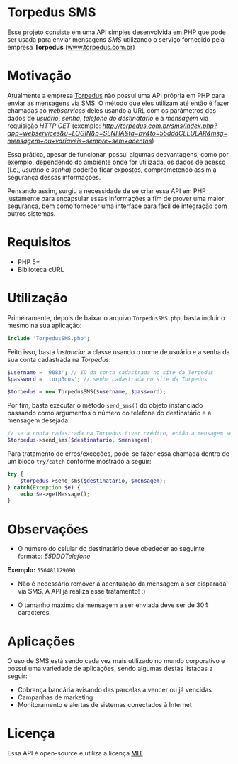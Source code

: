 # Torpedus SMS

Esse projeto consiste em uma API simples desenvolvida em PHP que pode ser usada para enviar mensagens _SMS_ utilizando o serviço fornecido pela empresa **Torpedus** (www.torpedus.com.br)

# Motivação

Atualmente a empresa [Torpedus](www.torpedus.com.br) não possui uma API própria em PHP para enviar as mensagens via SMS. O método que eles utilizam até então é fazer chamadas ao _webservices_ deles usando a URL com os parâmetros dos dados de _usuário_, _senha_, _telefone do destinatário_ e a _mensagem_ via requisição _HTTP GET_ (exemplo: _http://torpedus.com.br/sms/index.php?app=webservices&u=LOGIN&p=SENHA&ta=pv&to=55dddCELULAR&msg=mensagem+ou+variaveis+sempre+sem+acentos_)

Essa prática, apesar de funcionar, possui algumas desvantagens, como por exemplo, dependendo do ambiente onde for utilizada, os dados de acesso (i.e., _usuário_ e _senha_) poderão ficar expostos, comprometendo assim a segurança dessas informações.

Pensando assim, surgiu a necessidade de se criar essa API em PHP justamente para encapsular essas informações a fim de prover uma maior segurança, bem como fornecer uma interface para fácil de integração com outros sistemas.

# Requisitos


- PHP 5+
- Biblioteca cURL

# Utilização

Primeiramente, depois de baixar o arquivo `TorpedusSMS.php`, basta incluir o mesmo na sua aplicação:

```php
include 'TorpedusSMS.php';
```

Feito isso, basta _instanciar_ a classe usando o nome de usuário e a senha da sua conta cadastrada na _Torpedus_:

```php
$username = '9083'; // ID da conta cadastrada no site da Torpedus
$password = 'torp3dus'; // senha cadastrada no site da Torpedus

$torpedus = new TorpedusSMS($username, $password);
```

Por fim, basta executar o método `send_sms()` do objeto instanciado passando como argumentos o número do telefone do destinatário e a mensagem desejada:

```php
// se a conta cadastrada na Torpedus tiver crédito, então a mensagem será enviada ao celular do destinatário
$torpedus->send_sms($destinatario, $mensagem); 
```

Para tratamento de erros/exceções, pode-se fazer essa chamada dentro de um bloco `try/catch` conforme mostrado a seguir:

```php
try {
    $torpedus->send_sms($destinatario, $mensagem);
} catch(Exception $e) { 
    echo $e->getMessage();
}
```

# Observações

- O número do celular do destinatário deve obedecer ao seguinte formato: _55DDDTelefone_

**Exemplo:** `556481129090`

- Não é necessário remover a acentuação da mensagem a ser disparada via SMS. A API já realiza esse tratamento! :)

-  O tamanho máximo da mensagem a ser enviada deve ser de 304 caracteres.

# Aplicações

O uso de SMS está sendo cada vez mais utilizado no mundo corporativo e possui uma variedade de aplicações, sendo algumas destas listadas a seguir:

- Cobrança bancária avisando das parcelas a vencer ou já vencidas
- Campanhas de marketing
- Monitoramento e alertas de sistemas conectados à Internet

# Licença

Essa API é open-source e utiliza a licença [MIT](http://opensource.org/licenses/MIT "MIT license")
